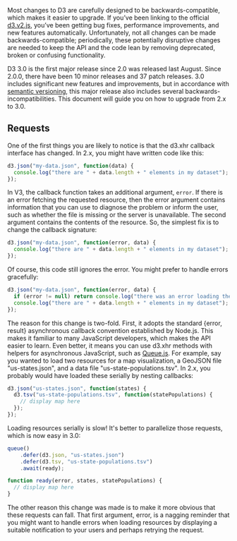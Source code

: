 Most changes to D3 are carefully designed to be backwards-compatible, which makes it easier to upgrade. If you’ve been linking to the official [d3.v2.js](http://d3js.org/d3.v2.js), you’ve been getting bug fixes, performance improvements, and new features automatically. Unfortunately, not all changes can be made backwards-compatible; periodically, these potentially disruptive changes are needed to keep the API and the code lean by removing deprecated, broken or confusing functionality.

D3 3.0 is the first major release since 2.0 was released last August. Since 2.0.0, there have been 10 minor releases and 37 patch releases. 3.0 includes significant new features and improvements, but in accordance with [semantic versioning](http://semver.org/), this major release also includes several backwards-incompatibilities. This document will guide you on how to upgrade from 2.x to 3.0.

## Requests

One of the first things you are likely to notice is that the d3.xhr callback interface has changed. In 2.x, you might have written code like this:

```js
d3.json("my-data.json", function(data) {
  console.log("there are " + data.length + " elements in my dataset");
});
```

In V3, the callback function takes an additional argument, `error`. If there is an error fetching the requested resource, then the error argument contains information that you can use to diagnose the problem or inform the user, such as whether the file is missing or the server is unavailable. The second argument contains the contents of the resource. So, the simplest fix is to change the callback signature:

```js
d3.json("my-data.json", function(error, data) {
  console.log("there are " + data.length + " elements in my dataset");
});
```

Of course, this code still ignores the error. You might prefer to handle errors gracefully:

```js
d3.json("my-data.json", function(error, data) {
  if (error != null) return console.log("there was an error loading the data: " + error);
  console.log("there are " + data.length + " elements in my dataset");
});
```

The reason for this change is two-fold. First, it adopts the standard {error, result} asynchronous callback convention established by Node.js. This makes it familiar to many JavaScript developers, which makes the API easier to learn. Even better, it means you can use d3.xhr methods with helpers for asynchronous JavaScript, such as [Queue.js](https://github.com/mbostock/queue). For example, say you wanted to load two resources for a map visualization, a GeoJSON file "us-states.json", and a data file "us-state-populations.tsv". In 2.x, you probably would have loaded these serially by nesting callbacks:

```js
d3.json("us-states.json", function(states) {
  d3.tsv("us-state-populations.tsv", function(statePopulations) {
    // display map here
  });
});
```

Loading resources serially is slow! It's better to parallelize those requests, which is now easy in 3.0:

```js
queue()
    .defer(d3.json, "us-states.json")
    .defer(d3.tsv, "us-state-populations.tsv")
    .await(ready);

function ready(error, states, statePopulations) {
  // display map here
}
```

The other reason this change was made is to make it more obvious that these requests can fall. That first argument, error, is a nagging reminder that you might want to handle errors when loading resources by displaying a suitable notification to your users and perhaps retrying the request.
